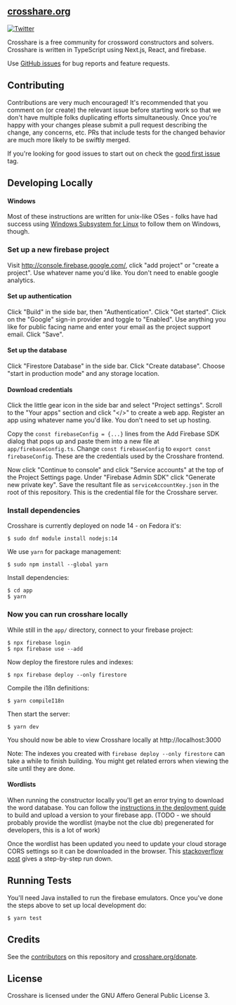 ## [crosshare.org](https://crosshare.org)

[![Twitter](https://img.shields.io/twitter/follow/crosshareapp?style=social)](https://twitter.com/crosshareapp)

Crosshare is a free community for crossword constructors and solvers. Crosshare is written in TypeScript using Next.js, React, and firebase.

Use [GitHub issues](https://github.com/mdirolf/crosshare/issues) for bug reports and feature requests.

## Contributing

Contributions are very much encouraged! It's recommended that you comment on (or create) the relevant issue before starting work so that we don't have multiple folks duplicating efforts simultaneously. Once you're happy with your changes please submit a pull request describing the change, any concerns, etc. PRs that include tests for the changed behavior are much more likely to be swiftly merged.

If you're looking for good issues to start out on check the [good first issue](https://github.com/mdirolf/crosshare/issues?q=is%3Aissue+is%3Aopen+label%3A"good+first+issue") tag.

## Developing Locally

#### Windows

Most of these instructions are written for unix-like OSes - folks have had success using [Windows Subsystem for Linux](https://docs.microsoft.com/en-us/windows/wsl/about) to follow them on Windows, though.

### Set up a new firebase project

Visit http://console.firebase.google.com/, click "add project" or "create a project". Use whatever name you'd like. You don't need to enable google analytics.

#### Set up authentication

Click "Build" in the side bar, then "Authentication". Click "Get started". Click on the "Google" sign-in provider and toggle to "Enabled". Use anything you like for public facing name and enter your email as the project support email. Click "Save".

#### Set up the database

Click "Firestore Database" in the side bar. Click "Create database". Choose "start in production mode" and any storage location.

#### Download credentials

Click the little gear icon in the side bar and select "Project settings". Scroll to the "Your apps" section and click "</>" to create a web app. Register an app using whatever name you'd like. You don't need to set up hosting. 

Copy the `const firebaseConfig = {...}` lines from the Add Firebase SDK dialog that pops up and paste them into a new file at `app/firebaseConfig.ts`. Change `const firebaseConfig` to `export const firebaseConfig`. These are the credentials used by the Crosshare frontend.

Now click "Continue to console" and click "Service accounts" at the top of the Project Settings page. Under "Firebase Admin SDK" click "Generate new private key". Save the resultant file as `serviceAccountKey.json` in the root of this repository. This is the credential file for the Crosshare server.

### Install dependencies

Crosshare is currently deployed on node 14 - on Fedora it's:
```shell
$ sudo dnf module install nodejs:14
```

We use `yarn` for package management:
```shell
$ sudo npm install --global yarn
```

Install dependencies:
```shell
$ cd app
$ yarn
```

### Now you can run crosshare locally

While still in the `app/` directory, connect to your firebase project:
```shell
$ npx firebase login
$ npx firebase use --add
```

Now deploy the firestore rules and indexes:
```shell
$ npx firebase deploy --only firestore
```

Compile the i18n definitions:
```shell
$ yarn compileI18n
```

Then start the server:
```shell
$ yarn dev
```

You should now be able to view Crosshare locally at http://localhost:3000

Note: The indexes you created with `firebase deploy --only firestore` can take a while to finish building. You might get related errors when viewing the site until they are done.

#### Wordlists

When running the constructor locally you'll get an error trying to download the word database. You can follow the [instructions in the deployment guide](/DEPLOY.md#updating-wordlist--clue-database) to build and upload a version to your firebase app. (TODO - we should probably provide the wordlist (maybe not the clue db) pregenerated for developers, this is a lot of work)

Once the wordlist has been updated you need to update your cloud storage CORS settings so it can be downloaded in the browser. This [stackoverflow post](https://stackoverflow.com/a/58613527) gives a step-by-step run down.

## Running Tests

You'll need Java installed to run the firebase emulators. Once you've done the steps above to set up local development do:

```shell
$ yarn test
```

## Credits

See the [contributors](https://github.com/mdirolf/crosshare/graphs/contributors) on this repository and [crosshare.org/donate](https://crosshare.org/donate).

## License

Crosshare is licensed under the GNU Affero General Public License 3.
